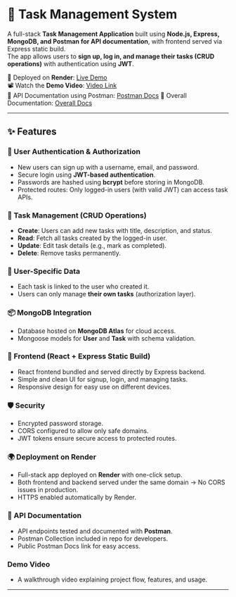 # 📝 Task Management System

A full-stack **Task Management Application** built using **Node.js, Express, MongoDB, and Postman for API documentation**, with frontend served via Express static build.  
The app allows users to **sign up, log in, and manage their tasks (CRUD operations)** with authentication using **JWT**.

🚀 Deployed on **Render**: [Live Demo](https://task-management-deployment.onrender.com/)  
📽️ Watch the **Demo Video**: [Video Link](https://www.loom.com/share/01d5da5c5f354a6f91cd26be648fc772?sid=93a1d29a-946b-4044-9bf4-dda605ed7564)  
📖 API Documentation using Postman: [Postman Docs](https://docs.google.com/document/d/18ZbiuMWghZapwkC-K4Z_TkBGUW1NL9LoIvcMT_CqFrQ/edit?tab=t.0)
📖 Overall Documentation: [Overall Docs](https://docs.google.com/document/d/18ZbiuMWghZapwkC-K4Z_TkBGUW1NL9LoIvcMT_CqFrQ/edit?tab=t.0)

---

## ✨ Features

### 🔐 User Authentication & Authorization
- New users can sign up with a username, email, and password.  
- Secure login using **JWT-based authentication**.  
- Passwords are hashed using **bcrypt** before storing in MongoDB.  
- Protected routes: Only logged-in users (with valid JWT) can access task APIs.  

### 📝 Task Management (CRUD Operations)
- **Create**: Users can add new tasks with title, description, and status.  
- **Read**: Fetch all tasks created by the logged-in user.  
- **Update**: Edit task details (e.g., mark as completed).  
- **Delete**: Remove tasks permanently.  

### 👤 User-Specific Data
- Each task is linked to the user who created it.  
- Users can only manage **their own tasks** (authorization layer).  

### 📦 MongoDB Integration
- Database hosted on **MongoDB Atlas** for cloud access.  
- Mongoose models for **User** and **Task** with schema validation.  

### 🎨 Frontend (React + Express Static Build)
- React frontend bundled and served directly by Express backend.  
- Simple and clean UI for signup, login, and managing tasks.  
- Responsive design for easy use on different devices.  

### 🛡️ Security
- Encrypted password storage.  
- CORS configured to allow only safe domains.  
- JWT tokens ensure secure access to protected routes.  

### 🌍 Deployment on Render
- Full-stack app deployed on **Render** with one-click setup.  
- Both frontend and backend served under the same domain → No CORS issues in production.  
- HTTPS enabled automatically by Render.  

### 📖 API Documentation
- API endpoints tested and documented with **Postman**.  
- Postman Collection included in repo for developers.  
- Public Postman Docs link for easy access.  

### Demo Video
- A walkthrough video explaining project flow, features, and usage.
---